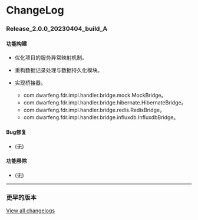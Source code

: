 # ChangeLog

### Release_2.0.0_20230404_build_A

#### 功能构建

- 优化项目的服务异常映射机制。

- 重构数据记录处理与数据持久化模块。

- 实现桥接器。
  - com.dwarfeng.fdr.impl.handler.bridge.mock.MockBridge。
  - com.dwarfeng.fdr.impl.handler.bridge.hibernate.HibernateBridge。
  - com.dwarfeng.fdr.impl.handler.bridge.redis.RedisBridge。
  - com.dwarfeng.fdr.impl.handler.bridge.influxdb.InfluxdbBridge。

#### Bug修复

- (无)

#### 功能移除

- (无)

---

### 更早的版本

[View all changelogs](./changelogs)
